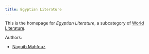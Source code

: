 ```yaml
---
title: Egyptian Literature
---
```


This is the homepage for *Egyptian Literature*, a subcategory of [World Literature](../world/index.html).

Authors:

- [Naguib Mahfouz](mahfouz/index.html)
